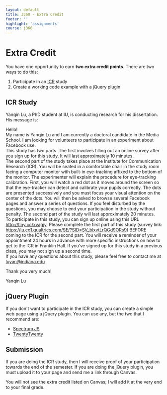```yaml
---
layout: default
title: J360 - Extra Credit
footer: ''
highlight: 'assignments'
course: j360
---
```


# Extra Credit
You have one opportunity to earn __two extra credit points__. There are two ways to do this:

1. Participate in an [ICR](http://www.indiana.edu/~icr/home.php) study
2. Create a working code example with a jQuery plugin

## ICR Study
Yanqin Lu, a PhD student at IU, is conducting research for his dissertation. His message is:

Hello!  
My name is Yanqin Lu and I am currently a doctoral candidate in the Media School. I am looking for volunteers to participate in an experiment about Facebook use.  
This study has two parts. The first involves filling out an online survey after you sign up for this study. It will last approximately 10 minutes.  
The second part of the study takes place at the Institute for Communication Research (ICR). You will be seated in a comfortable chair in the study room facing a computer monitor with built-in eye-tracking affixed to the bottom of the monitor. The experimenter will explain the procedure for eye-tracking calibration. First, you will watch a red dot as it moves around the screen so that the eye-tracker can detect and calibrate your pupils correctly. The dots are presented successively and you must focus your visual attention on the center of the dots. You will then be asked to browse several Facebook pages and answer a series of questions. If you feel disturbed by the questions, you may choose to end your participation in the study without penalty. The second part of the study will last approximately 20 minutes.  
To participate in this study, you can sign up online using this URL <http://tiny.cc/xvagjy>. Please complete the first part of this study (survey link: <https://iu.co1.qualtrics.com/SE/?SID=SV_blxvtLrQGd9ORs9>) BEFORE coming to the ICR for the second part. You will receive a reminder of your appointment 24 hours in advance with more specific instructions on how to get to the ICR in Franklin Hall. If you’ve signed up for this study in a previous class, you may not sign up a second time.  
If you have any questions about this study, please feel free to contact me at luyan@indiana.edu

Thank you very much!

Yanqin Lu

## jQuery Plugin
If you don't want to participate in the ICR study, you can create a simple web page using a jQuery plugin. You can use any, but the two that I recommend are:

 * [Spectrum JS](https://bgrins.github.io/spectrum/)
 * [TwentyTwenty](http://zurb.com/playground/twentytwenty)

## Submission
If you are doing the ICR study, then I will receive proof of your participation towards the end of the semester. If you are doing the jQuery plugin, you must upload it to your page and send me a link through Canvas.

You will not see the extra credit listed on Canvas; I will add it at the very end to your final grade.
